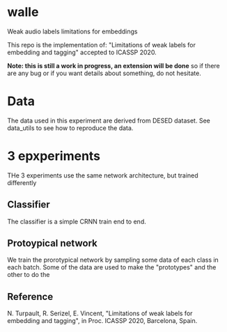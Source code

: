 # walle
Weak audio labels limitations for embeddings

This repo is the implementation of:
 "Limitations of weak labels for embedding and tagging" accepted to ICASSP 2020.
 
**Note: this is still a work in progress, an extension will be done** 
so if there are any bug or if you want details about something, do not hesitate.
 
# Data
The data used in this experiment are derived from DESED dataset.
See data_utils to see how to reproduce the data.

# 3 epxperiments
THe 3 experiments use the same network architecture, but trained differently

## Classifier
The classifier is a simple CRNN train end to end.

## Protoypical network
We train the prorotypical network by sampling some data of each class in each batch.
Some of the data are used to make the "prototypes" and the other to do the


## Reference

N. Turpault, R. Serizel, E. Vincent, "Limitations of weak labels for embedding and tagging", 
in Proc. ICASSP 2020, Barcelona, Spain.